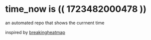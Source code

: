 # time_now is (( 1723482000478 ))

an automated repo that shows the currnent time

inspired by [breakingheatmap](https://github.com/breakingheatmap/breakingheatmap)
